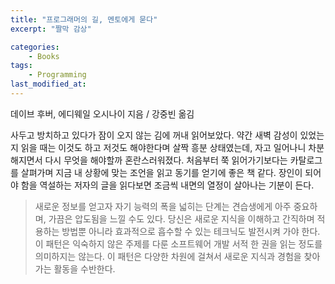 ```yaml
---
title: "프로그래머의 길, 멘토에게 묻다"
excerpt: "짤막 감상"

categories:
    - Books
tags:
    - Programming
last_modified_at:
---
```


데이브 후버, 에디웨일 오시나이 지음 / 강중빈 옮김

사두고 방치하고 있다가 잠이 오지 않는 김에 꺼내 읽어보았다. 약간 새벽 감성이 있었는 지 읽을 때는 이것도 하고 저것도 해야한다며 살짝 흥분 상태였는데, 자고 일어나니 차분해지면서 다시 무엇을 해야할까 혼란스러워졌다. 처음부터 쭉 읽어가기보다는 카탈로그를 살펴가며 지금 내 상황에 맞는 조언을 읽고 동기를 얻기에 좋은 책 같다. 장인이 되어야 함을 역설하는 저자의 글을 읽다보면 조금씩 내면의 열정이 살아나는 기분이 든다.

> 새로운 정보를 얻고자 자기 능력의 폭을 넓히는 단계는 견습생에게 아주 중요하며, 가끔은 압도됨을 느낄 수도 있다. 당신은 새로운 지식을 이해하고 간직하며 적용하는 방법뿐 아니라 효과적으로 흡수할 수 있는 테크닉도 발전시켜 가야 한다. 이 패턴은 익숙하지 않은 주제를 다룬 소프트웨어 개발 서적 한 권을 읽는 정도를 의미하지는 않는다. 이 패턴은 다양한 차원에 걸쳐서 새로운 지식과 경험을 찾아가는 활동을 수반한다.